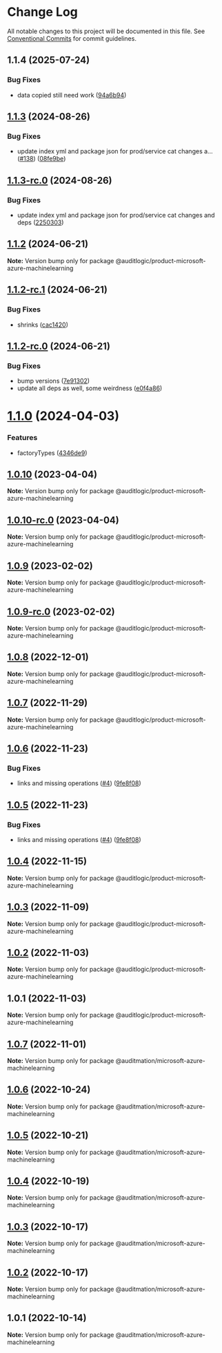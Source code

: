 # Change Log

All notable changes to this project will be documented in this file.
See [Conventional Commits](https://conventionalcommits.org) for commit guidelines.

## 1.1.4 (2025-07-24)


### Bug Fixes

* data copied still need work ([94a6b94](https://github.com/zerobias-org/product/commit/94a6b942fb0516367548599d739529536132755a))





## [1.1.3](https://github.com/auditlogic/product/compare/@auditlogic/product-microsoft-azure-machinelearning@1.1.2...@auditlogic/product-microsoft-azure-machinelearning@1.1.3) (2024-08-26)


### Bug Fixes

* update index yml and package json for prod/service cat changes a… ([#138](https://github.com/auditlogic/product/issues/138)) ([08fe9be](https://github.com/auditlogic/product/commit/08fe9beb1c8457462a19bc69caa02e6212d97e1a))





## [1.1.3-rc.0](https://github.com/auditlogic/product/compare/@auditlogic/product-microsoft-azure-machinelearning@1.1.2...@auditlogic/product-microsoft-azure-machinelearning@1.1.3-rc.0) (2024-08-26)


### Bug Fixes

* update index yml and package json for prod/service cat changes and deps ([2250303](https://github.com/auditlogic/product/commit/225030363a363608240135b7ebed386b28f01e4b))





## [1.1.2](https://github.com/auditlogic/product/compare/@auditlogic/product-microsoft-azure-machinelearning@1.1.2-rc.1...@auditlogic/product-microsoft-azure-machinelearning@1.1.2) (2024-06-21)

**Note:** Version bump only for package @auditlogic/product-microsoft-azure-machinelearning





## [1.1.2-rc.1](https://github.com/auditlogic/product/compare/@auditlogic/product-microsoft-azure-machinelearning@1.1.2-rc.0...@auditlogic/product-microsoft-azure-machinelearning@1.1.2-rc.1) (2024-06-21)


### Bug Fixes

* shrinks ([cac1420](https://github.com/auditlogic/product/commit/cac14200fefcd8183ab69fe89a47bd3f70f563e9))





## [1.1.2-rc.0](https://github.com/auditlogic/product/compare/@auditlogic/product-microsoft-azure-machinelearning@1.1.0...@auditlogic/product-microsoft-azure-machinelearning@1.1.2-rc.0) (2024-06-21)


### Bug Fixes

* bump versions ([7e91302](https://github.com/auditlogic/product/commit/7e913023b8b312150ed7762c32fbbe616be71de5))
* update all deps as well, some weirdness ([e0f4a86](https://github.com/auditlogic/product/commit/e0f4a864714e2d3de6bbf3da014d5312fe53be2f))





# [1.1.0](https://github.com/auditlogic/product/compare/@auditlogic/product-microsoft-azure-machinelearning@1.0.10...@auditlogic/product-microsoft-azure-machinelearning@1.1.0) (2024-04-03)


### Features

* factoryTypes ([4346de9](https://github.com/auditlogic/product/commit/4346de92693aee892fccf725338ffc7b80ab182b))





## [1.0.10](https://github.com/auditlogic/product/compare/@auditlogic/product-microsoft-azure-machinelearning@1.0.9...@auditlogic/product-microsoft-azure-machinelearning@1.0.10) (2023-04-04)

**Note:** Version bump only for package @auditlogic/product-microsoft-azure-machinelearning





## [1.0.10-rc.0](https://github.com/auditlogic/product/compare/@auditlogic/product-microsoft-azure-machinelearning@1.0.9...@auditlogic/product-microsoft-azure-machinelearning@1.0.10-rc.0) (2023-04-04)

**Note:** Version bump only for package @auditlogic/product-microsoft-azure-machinelearning





## [1.0.9](https://github.com/auditlogic/product/compare/@auditlogic/product-microsoft-azure-machinelearning@1.0.8...@auditlogic/product-microsoft-azure-machinelearning@1.0.9) (2023-02-02)

**Note:** Version bump only for package @auditlogic/product-microsoft-azure-machinelearning





## [1.0.9-rc.0](https://github.com/auditlogic/product/compare/@auditlogic/product-microsoft-azure-machinelearning@1.0.8...@auditlogic/product-microsoft-azure-machinelearning@1.0.9-rc.0) (2023-02-02)

**Note:** Version bump only for package @auditlogic/product-microsoft-azure-machinelearning





## [1.0.8](https://github.com/auditlogic/product/compare/@auditlogic/product-microsoft-azure-machinelearning@1.0.7...@auditlogic/product-microsoft-azure-machinelearning@1.0.8) (2022-12-01)

**Note:** Version bump only for package @auditlogic/product-microsoft-azure-machinelearning





## [1.0.7](https://github.com/auditlogic/product/compare/@auditlogic/product-microsoft-azure-machinelearning@1.0.6...@auditlogic/product-microsoft-azure-machinelearning@1.0.7) (2022-11-29)

**Note:** Version bump only for package @auditlogic/product-microsoft-azure-machinelearning





## [1.0.6](https://github.com/auditlogic/product/compare/@auditlogic/product-microsoft-azure-machinelearning@1.0.4...@auditlogic/product-microsoft-azure-machinelearning@1.0.6) (2022-11-23)


### Bug Fixes

* links and missing operations ([#4](https://github.com/auditlogic/product/issues/4)) ([9fe8f08](https://github.com/auditlogic/product/commit/9fe8f08fe7c57fdb79f991ac35bd6ac2e7dcad38))





## [1.0.5](https://github.com/auditlogic/product/compare/@auditlogic/product-microsoft-azure-machinelearning@1.0.4...@auditlogic/product-microsoft-azure-machinelearning@1.0.5) (2022-11-23)


### Bug Fixes

* links and missing operations ([#4](https://github.com/auditlogic/product/issues/4)) ([9fe8f08](https://github.com/auditlogic/product/commit/9fe8f08fe7c57fdb79f991ac35bd6ac2e7dcad38))





## [1.0.4](https://github.com/auditlogic/product/compare/@auditlogic/product-microsoft-azure-machinelearning@1.0.3...@auditlogic/product-microsoft-azure-machinelearning@1.0.4) (2022-11-15)

**Note:** Version bump only for package @auditlogic/product-microsoft-azure-machinelearning





## [1.0.3](https://github.com/auditlogic/product/compare/@auditlogic/product-microsoft-azure-machinelearning@1.0.2...@auditlogic/product-microsoft-azure-machinelearning@1.0.3) (2022-11-09)

**Note:** Version bump only for package @auditlogic/product-microsoft-azure-machinelearning





## [1.0.2](https://github.com/auditlogic/product/compare/@auditlogic/product-microsoft-azure-machinelearning@1.0.1...@auditlogic/product-microsoft-azure-machinelearning@1.0.2) (2022-11-03)

**Note:** Version bump only for package @auditlogic/product-microsoft-azure-machinelearning





## 1.0.1 (2022-11-03)

**Note:** Version bump only for package @auditlogic/product-microsoft-azure-machinelearning





## [1.0.7](https://github.com/auditmation/store-content/compare/@auditmation/microsoft-azure-machinelearning@1.0.6...@auditmation/microsoft-azure-machinelearning@1.0.7) (2022-11-01)

**Note:** Version bump only for package @auditmation/microsoft-azure-machinelearning





## [1.0.6](https://github.com/auditmation/store-content/compare/@auditmation/microsoft-azure-machinelearning@1.0.5...@auditmation/microsoft-azure-machinelearning@1.0.6) (2022-10-24)

**Note:** Version bump only for package @auditmation/microsoft-azure-machinelearning





## [1.0.5](https://github.com/auditmation/store-content/compare/@auditmation/microsoft-azure-machinelearning@1.0.4...@auditmation/microsoft-azure-machinelearning@1.0.5) (2022-10-21)

**Note:** Version bump only for package @auditmation/microsoft-azure-machinelearning





## [1.0.4](https://github.com/auditmation/store-content/compare/@auditmation/microsoft-azure-machinelearning@1.0.3...@auditmation/microsoft-azure-machinelearning@1.0.4) (2022-10-19)

**Note:** Version bump only for package @auditmation/microsoft-azure-machinelearning





## [1.0.3](https://github.com/auditmation/store-content/compare/@auditmation/microsoft-azure-machinelearning@1.0.2...@auditmation/microsoft-azure-machinelearning@1.0.3) (2022-10-17)

**Note:** Version bump only for package @auditmation/microsoft-azure-machinelearning





## [1.0.2](https://github.com/auditmation/store-content/compare/@auditmation/microsoft-azure-machinelearning@1.0.1...@auditmation/microsoft-azure-machinelearning@1.0.2) (2022-10-17)

**Note:** Version bump only for package @auditmation/microsoft-azure-machinelearning





## 1.0.1 (2022-10-14)

**Note:** Version bump only for package @auditmation/microsoft-azure-machinelearning
